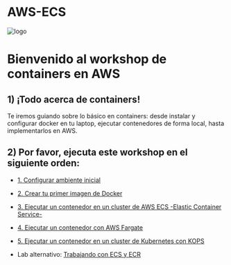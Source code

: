 # AWS-ECS
![logo](https://github.com/raqmxo/images/ecs-docker.jpg)

# Bienvenido al workshop de containers en AWS

## 1) ¡Todo acerca de containers!

Te iremos guiando sobre lo básico en containers: desde instalar y configurar docker en tu laptop, ejecutar contenedores de forma local, hasta implementarlos en AWS.

## 2) Por favor, ejecuta este workshop en el siguiente orden:

* [1. Configurar ambiente inicial](https://github.com/crancurello/containers_aws/tree/master/01-SetupEnvironment)

* [2. Crear tu primer imagen de Docker](https://github.com/crancurello/containers_aws/tree/master/02-CreatingDockerImage)

* [3. Ejecutar un contenedor en un cluster de AWS ECS -Elastic Container Service-](https://github.com/crancurello/containers_aws/tree/master/03-DeployEcsCluster)

* [4. Ejecutar un contenedor con AWS Fargate](https://github.com/crancurello/containers_aws/tree/master/04-DeployFargate)

* [5. Ejecutar un contenedor en un cluster de Kubernetes con KOPS](https://github.com/crancurello/containers_aws/tree/master/05-DeployKubernetes)

* Lab alternativo: [Trabajando con ECS y ECR](https://qwiklabs.com/focuses/3456)
